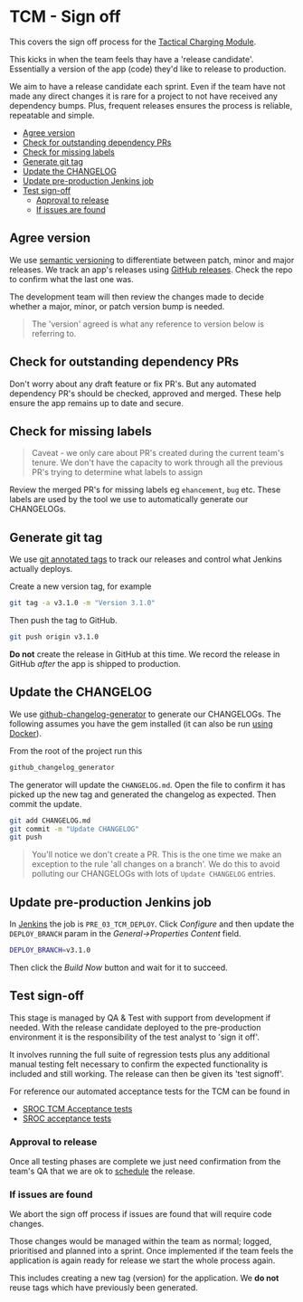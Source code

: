 # TCM - Sign off

This covers the sign off process for the [Tactical Charging Module](https://github.com/DEFRA/sroc-tcm-admin).

This kicks in when the team feels thay have a 'release candidate'. Essentially a version of the app (code) they'd like to release to production.

We aim to have a release candidate each sprint. Even if the team have not made any direct changes it is rare for a project to not have received any dependency bumps. Plus, frequent releases ensures the process is reliable, repeatable and simple.

- [Agree version](#agree-version)
- [Check for outstanding dependency PRs](#check-for-outstanding-dependency-prs)
- [Check for missing labels](#check-for-missing-labels)
- [Generate git tag](#generate-git-tag)
- [Update the CHANGELOG](#update-the-changelog)
- [Update pre-production Jenkins job](#update-pre-production-jenkins-job)
- [Test sign-off](#test-sign-off)
  - [Approval to release](#approval-to-release)
  - [If issues are found](#if-issues-are-found)

## Agree version

We use [semantic versioning](https://semver.org/) to differentiate between patch, minor and major releases. We track an app's releases using [GitHub releases](https://docs.github.com/en/github/administering-a-repository/about-releases). Check the repo to confirm what the last one was.

The development team will then review the changes made to decide whether a major, minor, or patch version bump is needed.

> The 'version' agreed is what any reference to version below is referring to.

## Check for outstanding dependency PRs

Don't worry about any draft feature or fix PR's. But any automated dependency PR's should be checked, approved and merged. These help ensure the app remains up to date and secure.

## Check for missing labels

> Caveat - we only care about PR's created during the current team's tenure. We don't have the capacity to work through all the previous PR's trying to determine what labels to assign

Review the merged PR's for missing labels eg `ehancement`, `bug` etc. These labels are used by the tool we use to automatically generate our CHANGELOGs.

## Generate git tag

We use [git annotated tags](https://git-scm.com/book/en/v2/Git-Basics-Tagging) to track our releases and control what Jenkins actually deploys.

Create a new version tag, for example

```bash
git tag -a v3.1.0 -m "Version 3.1.0"
```

Then push the tag to GitHub.

```bash
git push origin v3.1.0
```

**Do not** create the release in GitHub at this time. We record the release in GitHub _after_ the app is shipped to production.

## Update the CHANGELOG

We use [github-changelog-generator](https://github.com/github-changelog-generator/github-changelog-generator) to generate our CHANGELOGs. The following assumes you have the gem installed (it can also be run [using Docker](https://github.com/github-changelog-generator/github-changelog-generator#running-with-docker)).

From the root of the project run this

```bash
github_changelog_generator
```

The generator will update the `CHANGELOG.md`. Open the file to confirm it has picked up the new tag and generated the changelog as expected. Then commit the update.

```bash
git add CHANGELOG.md
git commit -m "Update CHANGELOG"
git push
```

> You'll notice we don't create a PR. This is the one time we make an exception to the rule 'all changes on a branch'. We do this to avoid polluting our CHANGELOGs with lots of `Update CHANGELOG` entries.

## Update pre-production Jenkins job

In [Jenkins](https://tcm-jenkins.aws-int.defra.cloud) the job is `PRE_03_TCM_DEPLOY`. Click _Configure_ and then update the `DEPLOY_BRANCH` param in the _General->Properties Content_ field.

```bash
DEPLOY_BRANCH=v3.1.0
```

Then click the _Build Now_ button and wait for it to succeed.

## Test sign-off

This stage is managed by QA & Test with support from development if needed. With the release candidate deployed to the pre-production environment it is the responsibility of the test analyst to 'sign it off'.

It involves running the full suite of regression tests plus any additional manual testing felt necessary to confirm the expected functionality is included and still working. The release can then be given its 'test signoff'.

For reference our automated acceptance tests for the TCM can be found in

- [SROC TCM Acceptance tests](https://github.com/DEFRA/sroc-tcm-acceptance-tests)
- [SROC acceptance tests](https://github.com/DEFRA/sroc-acceptance-tests)

### Approval to release

Once all testing phases are complete we just need confirmation from the team's QA that we are ok to [schedule](/releasing/tcm/schedule.md) the release.

### If issues are found

We abort the sign off process if issues are found that will require code changes.

Those changes would be managed within the team as normal; logged, prioritised and planned into a sprint. Once implemented if the team feels the application is again ready for release we start the whole process again.

This includes creating a new tag (version) for the application. We **do not** reuse tags which have previously been generated.
